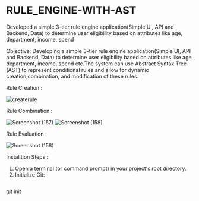 # RULE_ENGINE-WITH-AST
Developed a simple 3-tier rule engine application(Simple UI, API and Backend, Data) to determine user eligibility based on attributes like age, department, income, spend

Objective:
Developing a simple 3-tier rule engine application(Simple UI, API and Backend, Data) to determine
user eligibility based on attributes like age, department, income, spend etc.The system can use
Abstract Syntax Tree (AST) to represent conditional rules and allow for dynamic
creation,combination, and modification of these rules.

Rule Creation : 

![createrule](https://github.com/user-attachments/assets/db029c5c-3294-4145-9593-11c373c6961a)

Rule Combination :

![Screenshot (157)](https://github.com/user-attachments/assets/b614fd73-ea90-43cf-9c5c-d7b6ffc60630)
![Screenshot (158)](https://github.com/user-attachments/assets/339a4908-f8b8-492e-9358-4bc0a33a39ec)

Rule Evaluation :

![Screenshot (158)](https://github.com/user-attachments/assets/615da047-8c0e-4025-a801-c9633fa48b8b)


Installtion Steps :

 1. Open a terminal (or command prompt) in your project's root directory.
 2. Initialize Git:
    ```bash
   git init

